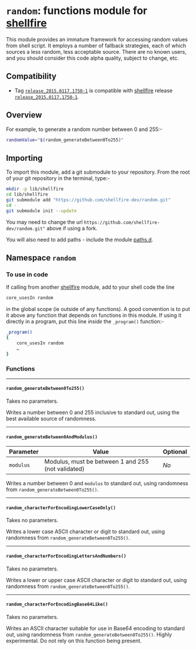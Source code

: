 # `random`: functions module for [shellfire]

This module provides an immature framework for accessing random values from shell script. It employs a number of fallback strategies, each of which sources a less random, less acceptable source. There are no known users, and you should consider this code alpha quality, subject to change, etc.

## Compatibility

* Tag [`release_2015.0117.1750-1`](https://github.com/shellfire-dev/version/releases/tag/release_2015.0117.1750-1) is compatible with [shellfire] release [`release_2015.0117.1750-1`](https://github.com/shellfire-dev/shellfire/releases/tag/release_2015.0117.1750-1).

## Overview

For example, to generate a random number between 0 and 255:-

```bash
randomValue="$(random_generateBetween0To255)"
```

## Importing

To import this module, add a git submodule to your repository. From the root of your git repository in the terminal, type:-
```bash
mkdir -p lib/shellfire
cd lib/shellfire
git submodule add "https://github.com/shellfire-dev/random.git"
cd -
git submodule init --update
```

You may need to change the url `https://github.com/shellfire-dev/random.git"` above if using a fork.

You will also need to add paths - include the module [paths.d].


## Namespace `random`

### To use in code

If calling from another [shellfire] module, add to your shell code the line
```bash
core_usesIn random
```
in the global scope (ie outside of any functions). A good convention is to put it above any function that depends on functions in this module. If using it directly in a program, put this line _inside_ the `_program()` function:-

```bash
_program()
{
	core_usesIn random
	…
}
```

### Functions

***
#### `random_generateBetween0To255()`
Takes no parameters.

Writes a number between 0 and 255 inclusive to standard out, using the best available source of randomness.

***
#### `random_generateBetween0AndModulus()`
|Parameter|Value|Optional|
|---------|-----|--------|
|`modulus`|Modulus, must be between 1 and 255 (not validated)|_No_|

Writes a number between 0 and `modulus` to standard out, using randomness from `random_generateBetween0To255()`.

***
#### `random_characterForEncodingLowerCaseOnly()`
Takes no parameters.

Writes a lower case ASCII character or digit to standard out, using randomness from `random_generateBetween0To255()`.

***
#### `random_characterForEncodingLettersAndNumbers()`
Takes no parameters.

Writes a lower or upper case ASCII character or digit to standard out, using randomness from `random_generateBetween0To255()`.

***
#### `random_characterForEncodingBase64Like()`
Takes no parameters.

Writes an ASCII character suitable for use in Base64 encoding to standard out, using randomness from `random_generateBetween0To255()`. Highly experimental. Do not rely on this function being present.






[swaddle]: https://github.com/raphaelcohn/swaddle "Swaddle homepage"
[shellfire]: https://github.com/shellfire-dev "shellfire homepage"
[core]: https://github.com/shellfire-dev/core "shellfire core module homepage"
[paths.d]: https://github.com/shellfire-dev/paths.d "paths.d shellfire module homepage"
